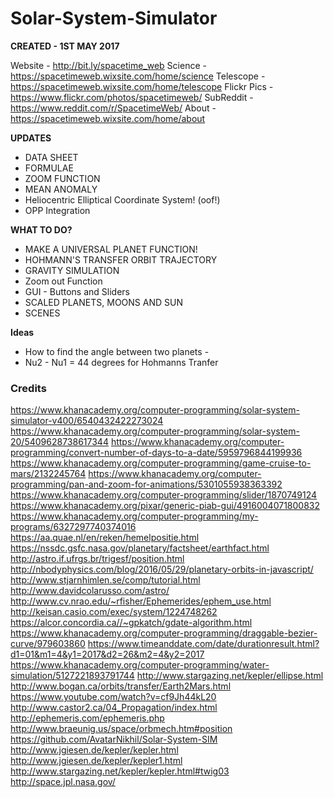 # Solar-System-Simulator

**CREATED - 1ST MAY 2017**

Website - http://bit.ly/spacetime_web
Science - https://spacetimeweb.wixsite.com/home/science
Telescope - https://spacetimeweb.wixsite.com/home/telescope
Flickr Pics - https://www.flickr.com/photos/spacetimeweb/
SubReddit - https://www.reddit.com/r/SpacetimeWeb/
About - https://spacetimeweb.wixsite.com/home/about

**UPDATES**

- DATA SHEET
- FORMULAE
- ZOOM FUNCTION
- MEAN ANOMALY
- Heliocentric Elliptical Coordinate System! (oof!)
- OPP Integration

**WHAT TO DO?**

- MAKE A UNIVERSAL PLANET FUNCTION!
- HOHMANN'S TRANSFER ORBIT TRAJECTORY
- GRAVITY SIMULATION
- Zoom out Function
- GUI - Buttons and Sliders
- SCALED PLANETS, MOONS AND SUN
- SCENES


**Ideas**

- How to find the angle between two planets - 
- Nu2 - Nu1 = 44 degrees for Hohmanns Tranfer


### Credits

https://www.khanacademy.org/computer-programming/solar-system-simulator-v400/6540432422273024
https://www.khanacademy.org/computer-programming/solar-system-20/5409628738617344
https://www.khanacademy.org/computer-programming/convert-number-of-days-to-a-date/5959796844199936
https://www.khanacademy.org/computer-programming/game-cruise-to-mars/2132245764
https://www.khanacademy.org/computer-programming/pan-and-zoom-for-animations/5301055938363392
https://www.khanacademy.org/computer-programming/slider/1870749124
https://www.khanacademy.org/pixar/generic-piab-gui/4916004071800832
https://www.khanacademy.org/computer-programming/my-programs/6327297740374016
https://aa.quae.nl/en/reken/hemelpositie.html
https://nssdc.gsfc.nasa.gov/planetary/factsheet/earthfact.html
http://astro.if.ufrgs.br/trigesf/position.html
http://nbodyphysics.com/blog/2016/05/29/planetary-orbits-in-javascript/
http://www.stjarnhimlen.se/comp/tutorial.html
http://www.davidcolarusso.com/astro/
http://www.cv.nrao.edu/~rfisher/Ephemerides/ephem_use.html
http://keisan.casio.com/exec/system/1224748262
https://alcor.concordia.ca//~gpkatch/gdate-algorithm.html
https://www.khanacademy.org/computer-programming/draggable-bezier-curve/979603860
https://www.timeanddate.com/date/durationresult.html?d1=01&m1=4&y1=2017&d2=26&m2=4&y2=2017
https://www.khanacademy.org/computer-programming/water-simulation/5127221893791744
http://www.stargazing.net/kepler/ellipse.html
http://www.bogan.ca/orbits/transfer/Earth2Mars.html
https://www.youtube.com/watch?v=cf9Jh44kL20
http://www.castor2.ca/04_Propagation/index.html
http://ephemeris.com/ephemeris.php
http://www.braeunig.us/space/orbmech.htm#position
https://github.com/AvatarNikhil/Solar-System-SIM
http://www.jgiesen.de/kepler/kepler.html
http://www.jgiesen.de/kepler/kepler1.html
http://www.stargazing.net/kepler/kepler.html#twig03
http://space.jpl.nasa.gov/
